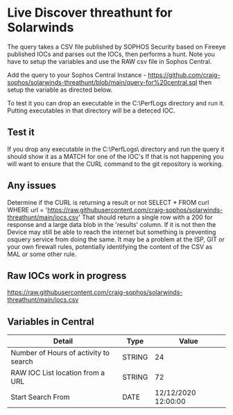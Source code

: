 # Live Discover threathunt for Solarwinds


The query takes a CSV file published by SOPHOS Security based on Fireeye published IOCs and parses out the IOCs, then performs a hunt. Note you have to setup the variables and use the RAW csv file in Sophos Central.

Add the query to your Sophos Central Instance - https://github.com/craig-sophos/solarwinds-threathunt/blob/main/query-for%20central.sql then setup the variable as directed below. 

To test it you can drop an executable in the C:\PerfLogs directory and run it.  Putting executables in that directory will be a deteced IOC.
## Test it
If you drop any executable in the C:\PerfLogs\ directory and run the query it should show it as a MATCH for one of the IOC's  If that is not happening you will want to ensure that the CURL command to the git repository is working.

## Any issues
Determine if the CURL is returning a result or not
SELECT * FROM curl WHERE url = 'https://raw.githubusercontent.com/craig-sophos/solarwinds-threathunt/main/iocs.csv'
That should return a single row with a 200 for response and a large data blob in the 'results' column.  If it is not then the Device may still be able to reach the internet but something is preventing osquery service from doing the same.  It may be a problem at the ISP, GIT or your own firewall rules, potentially identifying the content of the CSV as MAL or some other rule.

## Raw IOCs work in progress

https://raw.githubusercontent.com/craig-sophos/solarwinds-threathunt/main/iocs.csv

## Variables in Central

|Detail |Type  | 	Value  |   
|---|---|---|
| Number of Hours of activity to search  | STRING | 24 |  
|  RAW IOC List location from a URL|STRING|72 | 
|Start Search From | DATE | 12/12/2020 12:00:00 |

